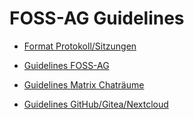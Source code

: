 # FOSS-AG Guidelines

* [Format Protokoll/Sitzungen](doc/meetings.md)

* [Guidelines FOSS-AG](doc/guidelines_foss-ag.md)
* [Guidelines Matrix Chaträume](doc/guidelines_matrix.md)
* [Guidelines GitHub/Gitea/Nextcloud](doc/guidelines_services.md)
